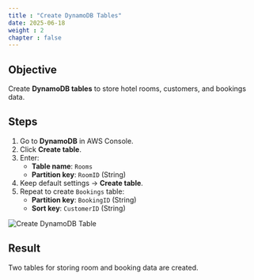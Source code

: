 ```yaml
---
title : "Create DynamoDB Tables"
date: 2025-06-18
weight : 2
chapter : false
---
```


## Objective

Create **DynamoDB tables** to store hotel rooms, customers, and bookings data.

## Steps

1. Go to **DynamoDB** in AWS Console.
2. Click **Create table**.
3. Enter:
   - **Table name**: `Rooms`
   - **Partition key**: `RoomID` (String)
4. Keep default settings → **Create table**.
5. Repeat to create `Bookings` table:
   - **Partition key**: `BookingID` (String)
   - **Sort key**: `CustomerID` (String)

![Create DynamoDB Table](/images/3_2/1.png)

## Result

Two tables for storing room and booking data are created.
